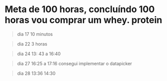 # Meta de 100 horas, concluíndo 100 horas vou comprar um whey. protein

> dia 17 10 minutos

> dia 22 3 horas

> dia 24 13: 43 a 16:40

> dia 27 16:25 a 17:16
consegui implementar o datapicker

> dia 28 13:36 14:30